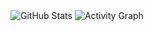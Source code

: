 <img src="https://github-readme-stats.vercel.app/api?username=Mykyta-G&theme=tokyonight&hide_border=true&bg_color=00000000&show_icons=true&include_all_commits=true" alt="GitHub Stats" />

<img src="https://github-readme-activity-graph.vercel.app/graph?username=Mykyta-G&theme=github-compact" alt="Activity Graph" />